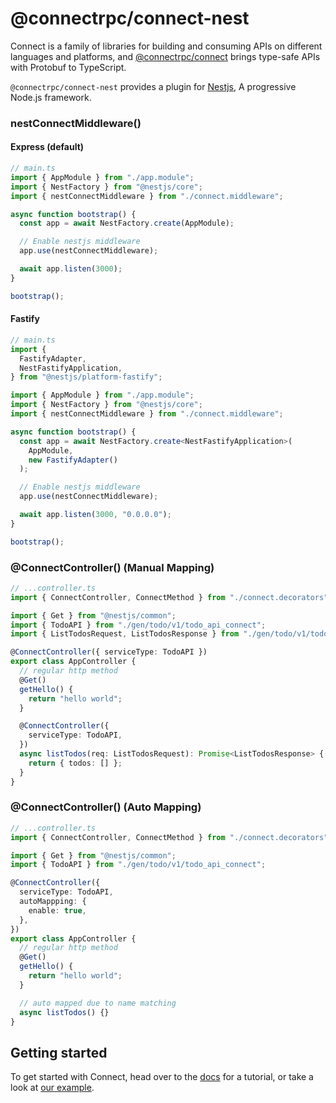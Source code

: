 # @connectrpc/connect-nest

Connect is a family of libraries for building and consuming APIs on different languages and platforms, and
[@connectrpc/connect](https://www.npmjs.com/package/@connectrpc/connect) brings type-safe APIs with Protobuf to
TypeScript.

`@connectrpc/connect-nest` provides a plugin for [Nestjs](https://https://nestjs.com),
A progressive Node.js framework.

### nestConnectMiddleware()

#### Express (default)

```ts
// main.ts
import { AppModule } from "./app.module";
import { NestFactory } from "@nestjs/core";
import { nestConnectMiddleware } from "./connect.middleware";

async function bootstrap() {
  const app = await NestFactory.create(AppModule);

  // Enable nestjs middleware
  app.use(nestConnectMiddleware);

  await app.listen(3000);
}

bootstrap();
```

#### Fastify

```ts
// main.ts
import {
  FastifyAdapter,
  NestFastifyApplication,
} from "@nestjs/platform-fastify";

import { AppModule } from "./app.module";
import { NestFactory } from "@nestjs/core";
import { nestConnectMiddleware } from "./connect.middleware";

async function bootstrap() {
  const app = await NestFactory.create<NestFastifyApplication>(
    AppModule,
    new FastifyAdapter()
  );

  // Enable nestjs middleware
  app.use(nestConnectMiddleware);

  await app.listen(3000, "0.0.0.0");
}

bootstrap();
```

### @ConnectController() (Manual Mapping)

```ts
// ...controller.ts
import { ConnectController, ConnectMethod } from "./connect.decorators";

import { Get } from "@nestjs/common";
import { TodoAPI } from "./gen/todo/v1/todo_api_connect";
import { ListTodosRequest, ListTodosResponse } from "./gen/todo/v1/todo_api_pb";

@ConnectController({ serviceType: TodoAPI })
export class AppController {
  // regular http method
  @Get()
  getHello() {
    return "hello world";
  }

  @ConnectController({
    serviceType: TodoAPI,
  })
  async listTodos(req: ListTodosRequest): Promise<ListTodosResponse> {
    return { todos: [] };
  }
}
```

### @ConnectController() (Auto Mapping)

```ts
// ...controller.ts
import { ConnectController, ConnectMethod } from "./connect.decorators";

import { Get } from "@nestjs/common";
import { TodoAPI } from "./gen/todo/v1/todo_api_connect";

@ConnectController({
  serviceType: TodoAPI,
  autoMappping: {
    enable: true,
  },
})
export class AppController {
  // regular http method
  @Get()
  getHello() {
    return "hello world";
  }

  // auto mapped due to name matching
  async listTodos() {}
}
```

## Getting started

To get started with Connect, head over to the [docs](https://connectrpc.com/docs/node/getting-started)
for a tutorial, or take a look at [our example](https://github.com/connectrpc/connect-es/tree/main/packages/example).
